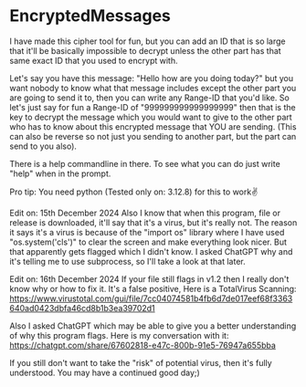 # EncryptedMessages
I have made this cipher tool for fun, but you can add an ID that is so large that  it'll be basically impossible to decrypt unless the other part has that same exact ID that you used to encrypt with.


Let's say you have this message: "Hello how are you doing today?" but you want nobody to know what that message includes except the other part you are going to send it to, then you can write any
Range-ID that you'd like. So let's just say for fun a Range-ID of "999999999999999999" then that is the key to decrypt the message which you would want to give to the other part who has to know about
this encrypted message that YOU are sending. (This can also be reverse so not just you sending to another part, but the part can send to you also).

There is a help commandline in there. To see what you can do just write "help" when in the prompt.

Pro tip: You need python (Tested only on: 3.12.8) for this to work✌️

Edit on: 15th December 2024
Also I know that when this program, file or release is downloaded, it'll say that it's a virus, but it's really not.
The reason it says it's a virus is because of the "import os" library where I have used "os.system('cls')" to clear the screen and make everything look nicer.
But that apparently gets flagged which I didn't know. I asked ChatGPT why and it's telling me to use subprocess, so I'll take a look at that later.

Edit on: 16th December 2024
If your file still flags in v1.2 then I really don't know why or how to fix it. It's a false positive, Here is a TotalVirus Scanning: https://www.virustotal.com/gui/file/7cc04074581b4fb6d7de017eef68f3363640ad0423dbfa46cd8b1b3ea39702d1

Also I asked ChatGPT which may be able to give you a better understanding of why this program flags. Here is my conversation with it:
https://chatgpt.com/share/67602818-e47c-800b-91e5-76947a655bba

If you still don't want to take the "risk" of potential virus, then it's fully understood. You may have a continued good day;)

